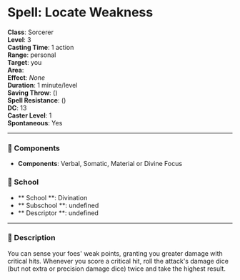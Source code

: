 
# Spell: Locate Weakness
**Class**: Sorcerer  
**Level**: 3  
**Casting Time**: 1 action  
**Range**: personal  
**Target**: you  
**Area**:   
**Effect**: _None_  
**Duration**: 1 minute/level  
**Saving Throw**:  ()  
**Spell Resistance**:  ()  
**DC**: 13  
**Caster Level**: 1  
**Spontaneous**: Yes

---

### 🔮 Components
- **Components**: Verbal, Somatic, Material or Divine Focus

### 🏫 School
- ** School **: Divination
- ** Subschool **: undefined
- ** Descriptor **: undefined
---

### 📜 Description
You can sense your foes' weak points, granting you greater damage with critical hits. Whenever you score a critical hit, roll the attack's damage dice (but not extra or precision damage dice) twice and take the highest result.
